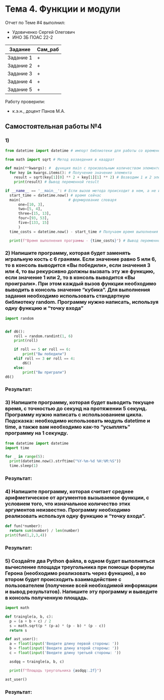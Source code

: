 # Тема 4. Функции и модули
Отчет по Теме #4 выполнил:
- Удовиченко Сергей Олегович
- ИНО ЗБ ПОАС 22-2

| Задание | Сам_раб |
| ------ | ------ |
| Задание 1 | + |
| Задание 2 | + |
| Задание 3 | + |
| Задание 4 | + |
| Задание 5 | + |

Работу проверили:
- к.э.н., доцент Панов М.А.
## Самостоятельная работы №4

### 1)

```python
from datetime import datetime # импорт библиотеки для работы со временем

from math import sqrt # Метод возведения в квадрат

def main(**kwargs): #  функция main с произвольным количеством элементов
  for key in kwargs.items(): # Получение значение элемента
    result = sqrt(key[1][0] ** 2 + key[1][1] ** 2) # Возводим 1 и 2 элемент массива в квадрат и складываем их
    print(result) # Вывод переменной result

if __name__ == '__main__': # Если вызов метода происходит в нем, а не импортируется в другом проекте
  start_time = datetime.now() # время сейчас
  main(                      # формирование словаря
      one=[10, 3],
      two=[5, 4],
      three=[15, 13],
      four=[93, 53],
      five=[133, 15]
      ) 
  time_costs = datetime.now() - start_time # Получаем время выполнения программы

  print(f"Время выполнения программы - {time_costs}") # Вывод переменной time_costs

```

### 2) Напишите программу, которая будет заменять игральную кость с 6 гранями. Если значение равно 5 или 6, то в консоль выводится «Вы победили», если значения 3 или 4, то вы рекурсивно должны вызвать эту же функцию, если значение 1 или 2, то в консоль выводится «Вы проиграли». При этом каждый вызов функции необходимо выводить в консоль значение “кубика”. Для выполнения задания необходимо использовать стандартную библиотеку random. Программу нужно написать, используя одну функцию и “точку входа”

```python
import random


def d6():
    roll = random.randint(1, 6)
    print(roll)

    if roll == 5 or roll == 6:
        print("Вы победили")
    elif roll == 3 or roll == 4:
        d6()
    else:
        print("Вы приграли")
d6()

```
### Результат:

### 3) Напишите программу, которая будет выводить текущее время, с точностью до секунд на протяжении 5 секунд. Программу нужно написать с использованием цикла. Подсказка: необходимо использовать модуль datetime и time, а также вам необходимо как-то “усыплять” программу на 1 секунду.

```python
from datetime import datetime
import time

for _ in range(5):
  print(datetime.now().strftime("%Y-%m-%d %H:%M:%S"))
  time.sleep(1)
```
### Результат:

### 4) Напишите программу, которая считает среднее арифметическое от аргументов вызываемое функции, с условием того, что изначальное количество этих аргументов неизвестно. Программу необходимо реализовать используя одну функцию и “точку входа”.

```python
def fun(*number):
  return sum(number) / len(number)
print(fun(1,2,3,4))
```
### Результат:

### 5) Создайте два Python файла, в одном будет выполняться вычисление площади треугольника при помощи формулы Герона (необходимо реализовать через функцию), а во втором будет происходить взаимодействие с пользователем (получение всей необходимой информации и вывод результатов). Напишите эту программу и выведите в консоль полученную площадь.

```python
import math

def traingle(a, b, c):
  p = (a + b + c) / 2
  s = math.sqrt(p * (p-a) * (p - b) * (p - c))
  return s

def ast_user():
  a = float(input('Введите длину первой стороны: '))
  b = float(input('Введите длину второй стороны: '))
  c = float(input('Введите длину третьей стороны: '))

  asdqq = traingle(a, b, c)

  print(f"Площадь треугольника {asdqq:.2f}")

ast_user()
```
### Результат:
